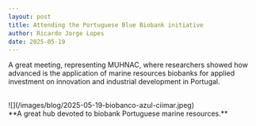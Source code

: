 ```yaml
---
layout: post
title: Attending the Portuguese Blue Biobank initiative
author: Ricardo Jorge Lopes
date: 2025-05-19
---
```


A great meeting, representing MUHNAC, where researchers showed how advanced is the application of marine resources biobanks for applied investment on innovation and industrial development in Portugal.

<br>
![](/images/blog/2025-05-19-biobanco-azul-ciimar.jpeg)
<br>
**A great hub devoted to biobank Portuguese marine resources.**


